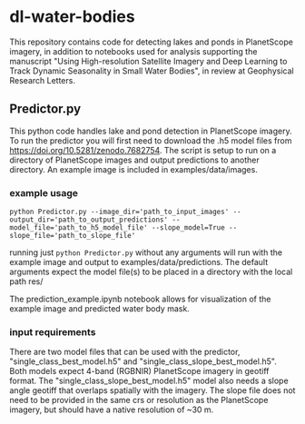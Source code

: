 # dl-water-bodies
This repository contains code for detecting lakes and ponds in PlanetScope imagery, in addition to notebooks used for analysis supporting the manuscript "Using High-resolution Satellite Imagery and Deep Learning to Track Dynamic Seasonality in Small Water Bodies", in review at Geophysical Research Letters.

## Predictor.py
This python code handles lake and pond detection in PlanetScope imagery. To run the predictor you will first need to download the .h5 model files from https://doi.org/10.5281/zenodo.7682754. The script is setup to run on a directory of PlanetScope images and output predictions to another directory. An example image is included in examples/data/images.

### example usage
```python Predictor.py --image_dir='path_to_input_images' --output_dir='path_to_output_predictions' --model_file='path_to_h5_model_file' --slope_model=True --slope_file='path_to_slope_file'```

running just ```python Predictor.py``` without any arguments will run with the example image and output to examples/data/predictions. The default arguments expect the model file(s) to be placed in a directory with the local path res/

The prediction_example.ipynb notebook allows for visualization of the example image and predicted water body mask.

### input requirements
There are two model files that can be used with the predictor, "single_class_best_model.h5" and "single_class_slope_best_model.h5". Both models expect 4-band (RGBNIR) PlanetScope imagery in geotiff format. The "single_class_slope_best_model.h5" model also needs a slope angle geotiff that overlaps spatially with the imagery. The slope file does not need to be provided in the same crs or resolution as the PlanetScope imagery, but should have a native resolution of ~30 m.
